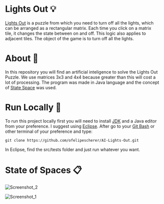 # Lights Out :bulb:
[Lights Out](https://en.wikipedia.org/wiki/Lights_Out_(game)) is a puzzle from which you need to turn off all the lights, which can be arranged as a rectangular matrix. Each time you click on a matrix tile, it changes the state between on and off. This logic also applies to adjacent tiles. The object of the game is to turn off all the lights.

# About :blue_book:
In this repository you will find an artificial inteligence to solve the Lights Out Puzzle.
We use matrices 3x3 and 4x4 because greater than this will cost a lot of processing. The program was made in Java language and the concept of [State Space](https://en.wikipedia.org/wiki/State_space) was used.

# Run Locally :open_file_folder:
To run this project locally first you will need to install [JDK](https://www.oracle.com/br/java/technologies/javase/javase-jdk8-downloads.html) and a Java editor from your preference. I suggest using [Eclipse](https://www.eclipse.org).
After go to your [Git Bash](https://gitforwindows.org) or other terminal of your preference and type:

	git clone https://github.com/ofelipescherer/AI-Lights-Out.git

In Eclipse, find the src/tests folder and just run whatever you want.

# State of Spaces :clipboard:
![Screenshot_2](https://user-images.githubusercontent.com/62115215/111791518-0aab2580-88a2-11eb-8e4d-d707b18a247c.png)

![Screenshot_1](https://user-images.githubusercontent.com/62115215/111791516-0a128f00-88a2-11eb-9a3a-a1c03833acc8.png)

